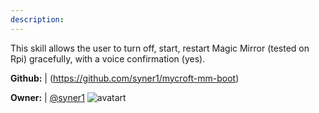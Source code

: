 ```yaml
---
description: 
---
```

This skill allows the user to turn off, start, restart Magic Mirror (tested on Rpi) gracefully, with a voice confirmation (yes).

**Github:** | (https://github.com/syner1/mycroft-mm-boot)

**Owner:** | [@syner1](https://github.com/syner1) ![avatart](https://avatars0.githubusercontent.com/u/43918410?v=4)

